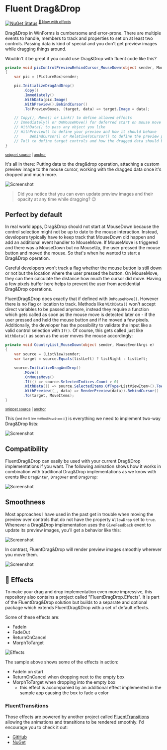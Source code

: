 # Fluent Drag&Drop

[![NuGet Status](https://img.shields.io/nuget/v/FluentDragDrop.svg)](https://www.nuget.org/packages/FluentDragDrop/) <sup>[🔆 Now with effects](#-effects)</sup>

Drag&Drop in WinForms is cumbersome and error-prone. There are multiple events to handle, members to track and properties to set on at least two controls. Passing data is kind of special and you don't get preview images while dragging things around.

Wouldn't it be great if you could use Drag&Drop with fluent code like this?

<!-- snippet: ImmediateUsage -->
<a id='snippet-immediateusage'></a>
```cs
private void picControlPreviewBehindCursor_MouseDown(object sender, MouseEventArgs e)
{
    var pic = (PictureBox)sender;

    pic.InitializeDragAndDrop()
        .Copy()
        .Immediately()
        .WithData(pic.Image)
        .WithPreview().BehindCursor()
        .To(PreviewBoxes, (target, data) => target.Image = data);

    // Copy(), Move() or Link() to define allowed effects
    // Immediately() or OnMouseMove() for deferred start on mouse move
    // WithData() to pass any object you like
    // WithPreview() to define your preview and how it should behave
    //     BehindCursor() or RelativeToCursor() to define the preview placement
    // To() to define target controls and how the dragged data should be used on drop
}
```
<sup><a href='/src/FluentDragDropExample/TestForm.cs#L32-L51' title='File snippet `immediateusage` was extracted from'>snippet source</a> | <a href='#snippet-immediateusage' title='Navigate to start of snippet `immediateusage`'>anchor</a></sup>
<!-- endSnippet -->

It's all in there: Putting data to the drag&drop operation, attaching a custom preview image to the mouse cursor, working with the dragged data once it's dropped and much more.

![Screenshot](doc/PreviewDragStyles.gif)

> Did you notice that you can even update preview images and their opacity at any time while dragging? 😉

## Perfect by default

In real world apps, Drag&Drop should not start at MouseDown because the control selection might not be up to date to the mouse interaction. Instead, developers typically have to keep track that MouseDown did happen and add an additional event handler to MouseMove. If MouseMove is triggered and there was a MouseDown but no MouseUp, the user pressed the mouse button and moved the mouse. So that's when he wanted to start a Drag&Drop operation.

Careful developers won't track a flag whether the mouse button is still down or not but the location where the user pressed the button. On MouseMove, they can then calculate the distance how much the cursor did move. Having a few pixels buffer here helps to prevent the user from accidential Drag&Drop operations. 

FluentDrag&Drop does exactly that if defined with `OnMouseMove()`. However there is no flag or location to track. Methods like `WithData()` won't accept direct variables to be passed anymore, instead they require a function which gets called as soon as the mouse move is detected later on - if the user pressed and held the mouse button and if he moved a few pixels. Additionally, the developer has the possibility to validate the input like a valid control selection with `If()`. Of course, this gets called just like `WithData()` as soon as the user moves the mouse accordingly:

<!-- snippet: DelayedUsage -->
<a id='snippet-delayedusage'></a>
```cs
private void CountryList_MouseDown(object sender, MouseEventArgs e)
{
    var source = (ListView)sender;
    var target = source.Equals(listLeft) ? listRight : listLeft;

    source.InitializeDragAndDrop()
        .Move()
        .OnMouseMove()
        .If(() => source.SelectedIndices.Count > 0)
        .WithData(() => source.SelectedItems.OfType<ListViewItem>().ToArray())
        .WithPreview((_, data) => RenderPreview(data)).BehindCursor()
        .To(target, MoveItems);
}
```
<sup><a href='/src/FluentDragDropExample/TestForm.cs#L80-L94' title='File snippet `delayedusage` was extracted from'>snippet source</a> | <a href='#snippet-delayedusage' title='Navigate to start of snippet `delayedusage`'>anchor</a></sup>
<!-- endSnippet -->

This (<sub><sup>and the 5 line method `MoveItems()`</sub></sup>) is everything we need to implement two-way Drag&Drop lists:

![Screenshot](doc/RealWorld.gif)

## Compatibility

FluentDrag&Drop can easily be used with your current Drag&Drop implementations if you want. The following animation shows how it works in combination with traditional Drag&Drop implementations as we know with events like `DragEnter`, `DragOver` and `DragDrop`:

![Screenshot](doc/Compatibility.gif)

## Smoothness

Most approaches I have used in the past get in trouble when moving the preview over controls that do not have the property `AllowDrop` set to `true`. Whenever a Drag&Drop implementation uses the `GiveFeedback` event to update its preview images, you'll get a behavior like this:

![Screenshot](doc/AllowDropFalseWithoutFluent.gif)

In contrast, FluentDrag&Drop will render preview images smoothly wherever you move them.

![Screenshot](doc/AllowDropFalse.gif)

## 🔆 Effects

To make your drag and drop implementation even more impressive, this repository also contains a project called "FluentDragDrop.Effects". It is part of the FluentDrag&Drop solution but builds to a separate and optional package which extends FluentDrag&Drop with a set of default effects.

Some of these effects are: 
- FadeIn
- FadeOut
- ReturnOnCancel
- MorphToTarget

![Effects](doc/Effects.gif)

The sample above shows some of the effects in action:
- FadeIn on start
- ReturnOnCancel when dropping next to the empty box
- MorphToTarget when dropping into the empty box
  - this effect is accompanied by an additional effect implemented in the sample app causing the box to fade a color

### FluentTransitions

Those effects are powered by another project called [FluentTransitions](https://github.com/awaescher/FluentTransitions) allowing the animations and transitions to be rendered smoothly. I'd encourage you to check it out:
- [GitHub](https://github.com/awaescher/FluentTransitions)
- [NuGet](https://www.nuget.org/packages/FluentTransitions)

